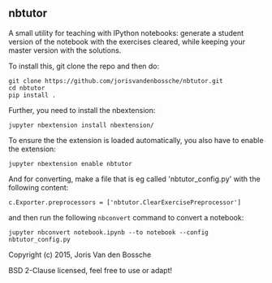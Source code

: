 nbtutor
-------

A small utility for teaching with IPython notebooks: generate a student
version of the notebook with the exercises cleared, while keeping
your master version with the solutions.

To install this, git clone the repo and then do:

    git clone https://github.com/jorisvandenbossche/nbtutor.git
    cd nbtutor
    pip install .

Further, you need to install the nbextension:

    jupyter nbextension install nbextension/

To ensure the the extension is loaded automatically, you also have to
enable the extension:

    jupyter nbextension enable nbtutor

And for converting, make a file that is eg called 'nbtutor_config.py' with
the following content:

    c.Exporter.preprocessors = ['nbtutor.ClearExercisePreprocessor']

and then run the following `nbconvert` command to convert a notebook:

    jupyter nbconvert notebook.ipynb --to notebook --config nbtutor_config.py


Copyright (c) 2015, Joris Van den Bossche

BSD 2-Clause licensed, feel free to use or adapt!
